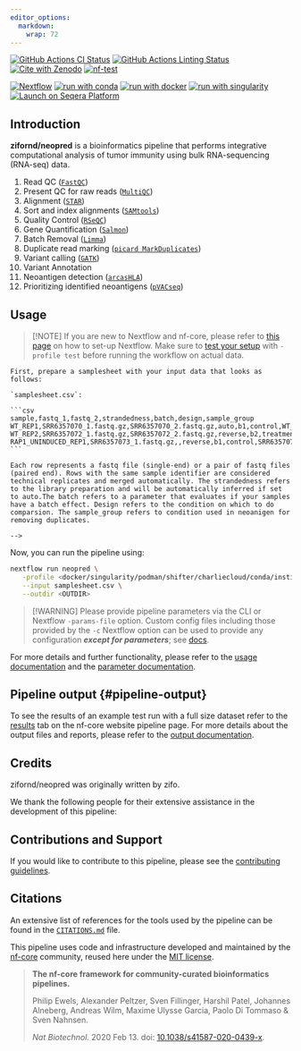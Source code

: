 ```yaml
---
editor_options:
  markdown:
    wrap: 72
---
```


[![GitHub Actions CI
Status](https://github.com/zifornd/neopred/actions/workflows/ci.yml/badge.svg)](https://github.com/zifornd/neopred/actions/workflows/ci.yml)
[![GitHub Actions Linting
Status](https://github.com/zifornd/neopred/actions/workflows/linting.yml/badge.svg)](https://github.com/zifornd/neopred/actions/workflows/linting.yml)[![Cite
with
Zenodo](http://img.shields.io/badge/DOI-10.5281/zenodo.XXXXXXX-1073c8?labelColor=000000)](https://doi.org/10.5281/zenodo.XXXXXXX)
[![nf-test](https://img.shields.io/badge/unit_tests-nf--test-337ab7.svg)](https://www.nf-test.com)

[![Nextflow](https://img.shields.io/badge/nextflow%20DSL2-%E2%89%A523.04.0-23aa62.svg)](https://www.nextflow.io/)
[![run with
conda](http://img.shields.io/badge/run%20with-conda-3EB049?labelColor=000000&logo=anaconda)](https://docs.conda.io/en/latest/)
[![run with
docker](https://img.shields.io/badge/run%20with-docker-0db7ed?labelColor=000000&logo=docker)](https://www.docker.com/)
[![run with
singularity](https://img.shields.io/badge/run%20with-singularity-1d355c.svg?labelColor=000000)](https://sylabs.io/docs/)
[![Launch on Seqera
Platform](https://img.shields.io/badge/Launch%20%F0%9F%9A%80-Seqera%20Platform-%234256e7)](https://cloud.seqera.io/launch?pipeline=https://github.com/zifornd/neopred)

## Introduction

**zifornd/neopred** is a bioinformatics pipeline that performs integrative
computational analysis of tumor immunity using bulk RNA-sequencing
(RNA-seq) data.

1.  Read QC
    ([`FastQC`](https://www.bioinformatics.babraham.ac.uk/projects/fastqc/))
2.  Present QC for raw reads ([`MultiQC`](http://multiqc.info/))
3.  Alignment ([`STAR`](https://github.com/alexdobin/STAR))
4.  Sort and index alignments
    ([`SAMtools`](https://sourceforge.net/projects/samtools/files/samtools/))
5.  Quality Control
    ([`RSeQC`](https://github.com/MonashBioinformaticsPlatform/RSeQC))
6.  Gene Quantification
    ([`Salmon`](https://combine-lab.github.io/salmon/))
7.  Batch Removal
    ([`Limma`](https://www.bioconductor.org/packages/release/bioc/html/limma.html))
8.  Duplicate read marking
    ([`picard MarkDuplicates`](https://broadinstitute.github.io/picard/))
9.  Variant calling ([`GATK`](https://github.com/broadinstitute/gatk))
10. Variant Annotation
11. Neoantigen detection
    ([`arcasHLA`](https://github.com/RabadanLab/arcasHLA))
12. Prioritizing identified neoantigens
    ([`pVACseq`](https://github.com/griffithlab/pVAC-Seq))

## Usage

> [!NOTE] If you are new to Nextflow and nf-core, please refer to [this
> page](https://nf-co.re/docs/usage/installation) on how to set-up
> Nextflow. Make sure to [test your
> setup](https://nf-co.re/docs/usage/introduction#how-to-run-a-pipeline)
> with `-profile test` before running the workflow on actual data.

````{=html}
First, prepare a samplesheet with your input data that looks as follows:

`samplesheet.csv`:

```csv
sample,fastq_1,fastq_2,strandedness,batch,design,sample_group
WT_REP1,SRR6357070_1.fastq.gz,SRR6357070_2.fastq.gz,auto,b1,control,WT_REP1_1
WT_REP2,SRR6357072_1.fastq.gz,SRR6357072_2.fastq.gz,reverse,b2,treatment,WT_REP2_1
RAP1_UNINDUCED_REP1,SRR6357073_1.fastq.gz,,reverse,b1,control,SRR6357073_a,RAP1_UNINDUCED_REP1_1
```

Each row represents a fastq file (single-end) or a pair of fastq files (paired end). Rows with the same sample identifier are considered technical replicates and merged automatically. The strandedness refers to the library preparation and will be automatically inferred if set to auto.The batch refers to a parameter that evaluates if your samples have a batch effect. Design refers to the condition on which to do comparsion. The sample_group refers to condition used in neoanigen for removing duplicates.

-->
````

Now, you can run the pipeline using:

```bash
nextflow run neopred \
   -profile <docker/singularity/podman/shifter/charliecloud/conda/institute> \
   --input samplesheet.csv \
   --outdir <OUTDIR>
```

> [!WARNING] Please provide pipeline parameters via the CLI or Nextflow
> `-params-file` option. Custom config files including those provided by
> the `-c` Nextflow option can be used to provide any configuration
> **_except for parameters_**; see
> [docs](https://nf-co.re/usage/configuration#custom-configuration-files).

For more details and further functionality, please refer to the [usage
documentation](https://nf-co.re/raredisease/usage) and the [parameter
documentation](https://nf-co.re/raredisease/parameters).

## Pipeline output {#pipeline-output}

To see the results of an example test run with a full size dataset refer
to the [results](https://nf-co.re/rnaseq/results) tab on the nf-core
website pipeline page. For more details about the output files and
reports, please refer to the [output
documentation](https://nf-co.re/raredisease/output).

## Credits

zifornd/neopred was originally written by zifo.

We thank the following people for their extensive assistance in the
development of this pipeline:

## Contributions and Support

If you would like to contribute to this pipeline, please see the
[contributing guidelines](.github/CONTRIBUTING.md).

## Citations

An extensive list of references for the tools used by the pipeline can
be found in the [`CITATIONS.md`](CITATIONS.md) file.

This pipeline uses code and infrastructure developed and maintained by
the [nf-core](https://nf-co.re) community, reused here under the [MIT
license](https://github.com/nf-core/tools/blob/master/LICENSE).

> **The nf-core framework for community-curated bioinformatics
> pipelines.**
>
> Philip Ewels, Alexander Peltzer, Sven Fillinger, Harshil Patel,
> Johannes Alneberg, Andreas Wilm, Maxime Ulysse Garcia, Paolo Di
> Tommaso & Sven Nahnsen.
>
> _Nat Biotechnol._ 2020 Feb 13. doi:
> [10.1038/s41587-020-0439-x](https://dx.doi.org/10.1038/s41587-020-0439-x).
